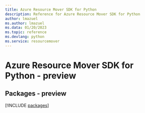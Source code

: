 ```yaml
---
title: Azure Resource Mover SDK for Python
description: Reference for Azure Resource Mover SDK for Python
author: lmazuel
ms.author: lmazuel
ms.data: 01/20/2023
ms.topic: reference
ms.devlang: python
ms.service: resourcemover
---
```

# Azure Resource Mover SDK for Python - preview
## Packages - preview
[!INCLUDE [packages](resource-mover-index.md)]